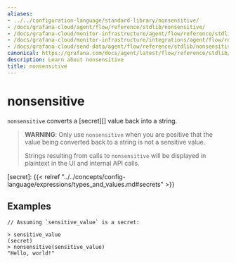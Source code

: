 ```yaml
---
aliases:
- ../../configuration-language/standard-library/nonsensitive/
- /docs/grafana-cloud/agent/flow/reference/stdlib/nonsensitive/
- /docs/grafana-cloud/monitor-infrastructure/agent/flow/reference/stdlib/nonsensitive/
- /docs/grafana-cloud/monitor-infrastructure/integrations/agent/flow/reference/stdlib/nonsensitive/
- /docs/grafana-cloud/send-data/agent/flow/reference/stdlib/nonsensitive/
canonical: https://grafana.com/docs/agent/latest/flow/reference/stdlib/nonsensitive/
description: Learn about nonsensitive
title: nonsensitive
---
```


# nonsensitive

`nonsensitive` converts a [secret][] value back into a string.

> **WARNING**: Only use `nonsensitive` when you are positive that the value
> being converted back to a string is not a sensitive value.
>
> Strings resulting from calls to `nonsensitive` will be displayed in plaintext
> in the UI and internal API calls.

[secret]: {{< relref "../../concepts/config-language/expressions/types_and_values.md#secrets" >}}

## Examples

```
// Assuming `sensitive_value` is a secret:

> sensitive_value
(secret)
> nonsensitive(sensitive_value)
"Hello, world!"
```
